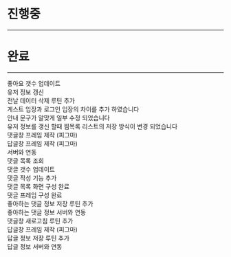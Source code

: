 # 진행중
***  

# 완료
***

좋아요 갯수 업데이트  
유저 정보 갱신  
전날 데이터 삭제 루틴 추가  
게스트 입장과 로그인 입장의 차이를 추가 하였습니다  
안내 문구가 알맞게 일부 수정 되었습니다  
유저 정보를 갱신 할때 찜목록 리스트의 저장 방식이 변경 되었습니다  
댓글창 프레임 제작 (피그마)  
답글창 프레임 제작 (피그마)  
서버와 연동  
댓글 목록 조회  
댓글 갯수 업데이트  
댓글 작성 기능 추가  
댓글 목록 화면 구성 완료  
댓글 프레임 구성 완료  
좋아하는 댓글 정보 저장 루틴 추가  
좋아하는 댓글 정보 서버와 연동  
댓글창 새로고침 루틴 추가  
답글창 프레임 제작 (피그마)  
답글 정보 저장 루틴 추가  
답글 정보 서버와 연동  